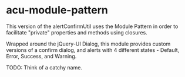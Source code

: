 acu-module-pattern
================

This version of the alertConfirmUtil uses the Module Pattern in order to facilitate "private" properties and methods using closures.

Wrapped around the jQuery-UI Dialog, this module provides custom versions of a confirm dialog, and alerts with 4 different states - Default, Error, Success, and Warning.

TODO: Think of a catchy name.
